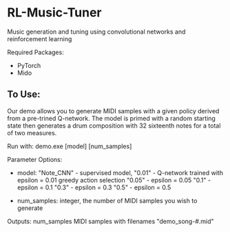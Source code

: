 # RL-Music-Tuner
Music generation and tuning using convolutional networks and reinforcement learning

Required Packages:
- PyTorch
- Mido

To Use:
--------
Our demo allows you to generate MIDI samples with a given policy derived from a pre-trined Q-network. The model is primed with a random starting state then generates a drum composition with 32 sixteenth notes for a total of two measures.

Run with: demo.exe [model] [num_samples]

Parameter Options:
- model: "Note_CNN" - supervised model,
         "0.01" - Q-network trained with epsilon = 0.01 greedy action selection
         "0.05" - epsilon = 0.05
         "0.1" - epsilon = 0.1
         "0.3" - epsilon = 0.3
         "0.5" - epsilon = 0.5
  
- num_samples: integer, the number of MIDI samples you wish to generate

Outputs:
  num_samples MIDI samples with filenames "demo_song-#.mid"
